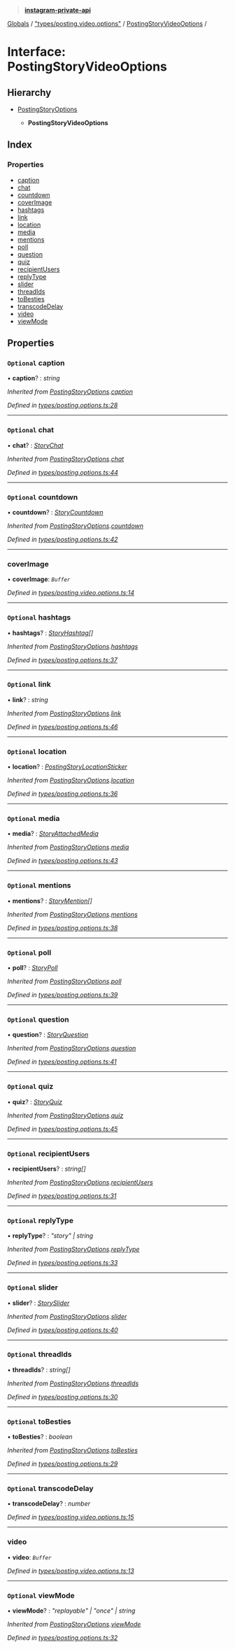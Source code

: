 > **[instagram-private-api](../README.md)**

[Globals](../README.md) / ["types/posting.video.options"](../modules/_types_posting_video_options_.md) / [PostingStoryVideoOptions](_types_posting_video_options_.postingstoryvideooptions.md) /

# Interface: PostingStoryVideoOptions

## Hierarchy

* [PostingStoryOptions](_types_posting_options_.postingstoryoptions.md)

  * **PostingStoryVideoOptions**

## Index

### Properties

* [caption](_types_posting_video_options_.postingstoryvideooptions.md#optional-caption)
* [chat](_types_posting_video_options_.postingstoryvideooptions.md#optional-chat)
* [countdown](_types_posting_video_options_.postingstoryvideooptions.md#optional-countdown)
* [coverImage](_types_posting_video_options_.postingstoryvideooptions.md#coverimage)
* [hashtags](_types_posting_video_options_.postingstoryvideooptions.md#optional-hashtags)
* [link](_types_posting_video_options_.postingstoryvideooptions.md#optional-link)
* [location](_types_posting_video_options_.postingstoryvideooptions.md#optional-location)
* [media](_types_posting_video_options_.postingstoryvideooptions.md#optional-media)
* [mentions](_types_posting_video_options_.postingstoryvideooptions.md#optional-mentions)
* [poll](_types_posting_video_options_.postingstoryvideooptions.md#optional-poll)
* [question](_types_posting_video_options_.postingstoryvideooptions.md#optional-question)
* [quiz](_types_posting_video_options_.postingstoryvideooptions.md#optional-quiz)
* [recipientUsers](_types_posting_video_options_.postingstoryvideooptions.md#optional-recipientusers)
* [replyType](_types_posting_video_options_.postingstoryvideooptions.md#optional-replytype)
* [slider](_types_posting_video_options_.postingstoryvideooptions.md#optional-slider)
* [threadIds](_types_posting_video_options_.postingstoryvideooptions.md#optional-threadids)
* [toBesties](_types_posting_video_options_.postingstoryvideooptions.md#optional-tobesties)
* [transcodeDelay](_types_posting_video_options_.postingstoryvideooptions.md#optional-transcodedelay)
* [video](_types_posting_video_options_.postingstoryvideooptions.md#video)
* [viewMode](_types_posting_video_options_.postingstoryvideooptions.md#optional-viewmode)

## Properties

### `Optional` caption

• **caption**? : *string*

*Inherited from [PostingStoryOptions](_types_posting_options_.postingstoryoptions.md).[caption](_types_posting_options_.postingstoryoptions.md#optional-caption)*

*Defined in [types/posting.options.ts:28](https://github.com/dilame/instagram-private-api/blob/3e16058/src/types/posting.options.ts#L28)*

___

### `Optional` chat

• **chat**? : *[StoryChat](_types_media_configure_story_options_.storychat.md)*

*Inherited from [PostingStoryOptions](_types_posting_options_.postingstoryoptions.md).[chat](_types_posting_options_.postingstoryoptions.md#optional-chat)*

*Defined in [types/posting.options.ts:44](https://github.com/dilame/instagram-private-api/blob/3e16058/src/types/posting.options.ts#L44)*

___

### `Optional` countdown

• **countdown**? : *[StoryCountdown](_types_media_configure_story_options_.storycountdown.md)*

*Inherited from [PostingStoryOptions](_types_posting_options_.postingstoryoptions.md).[countdown](_types_posting_options_.postingstoryoptions.md#optional-countdown)*

*Defined in [types/posting.options.ts:42](https://github.com/dilame/instagram-private-api/blob/3e16058/src/types/posting.options.ts#L42)*

___

###  coverImage

• **coverImage**: *`Buffer`*

*Defined in [types/posting.video.options.ts:14](https://github.com/dilame/instagram-private-api/blob/3e16058/src/types/posting.video.options.ts#L14)*

___

### `Optional` hashtags

• **hashtags**? : *[StoryHashtag](_types_media_configure_story_options_.storyhashtag.md)[]*

*Inherited from [PostingStoryOptions](_types_posting_options_.postingstoryoptions.md).[hashtags](_types_posting_options_.postingstoryoptions.md#optional-hashtags)*

*Defined in [types/posting.options.ts:37](https://github.com/dilame/instagram-private-api/blob/3e16058/src/types/posting.options.ts#L37)*

___

### `Optional` link

• **link**? : *string*

*Inherited from [PostingStoryOptions](_types_posting_options_.postingstoryoptions.md).[link](_types_posting_options_.postingstoryoptions.md#optional-link)*

*Defined in [types/posting.options.ts:46](https://github.com/dilame/instagram-private-api/blob/3e16058/src/types/posting.options.ts#L46)*

___

### `Optional` location

• **location**? : *[PostingStoryLocationSticker](_types_posting_options_.postingstorylocationsticker.md)*

*Inherited from [PostingStoryOptions](_types_posting_options_.postingstoryoptions.md).[location](_types_posting_options_.postingstoryoptions.md#optional-location)*

*Defined in [types/posting.options.ts:36](https://github.com/dilame/instagram-private-api/blob/3e16058/src/types/posting.options.ts#L36)*

___

### `Optional` media

• **media**? : *[StoryAttachedMedia](_types_media_configure_story_options_.storyattachedmedia.md)*

*Inherited from [PostingStoryOptions](_types_posting_options_.postingstoryoptions.md).[media](_types_posting_options_.postingstoryoptions.md#optional-media)*

*Defined in [types/posting.options.ts:43](https://github.com/dilame/instagram-private-api/blob/3e16058/src/types/posting.options.ts#L43)*

___

### `Optional` mentions

• **mentions**? : *[StoryMention](_types_media_configure_story_options_.storymention.md)[]*

*Inherited from [PostingStoryOptions](_types_posting_options_.postingstoryoptions.md).[mentions](_types_posting_options_.postingstoryoptions.md#optional-mentions)*

*Defined in [types/posting.options.ts:38](https://github.com/dilame/instagram-private-api/blob/3e16058/src/types/posting.options.ts#L38)*

___

### `Optional` poll

• **poll**? : *[StoryPoll](_types_media_configure_story_options_.storypoll.md)*

*Inherited from [PostingStoryOptions](_types_posting_options_.postingstoryoptions.md).[poll](_types_posting_options_.postingstoryoptions.md#optional-poll)*

*Defined in [types/posting.options.ts:39](https://github.com/dilame/instagram-private-api/blob/3e16058/src/types/posting.options.ts#L39)*

___

### `Optional` question

• **question**? : *[StoryQuestion](_types_media_configure_story_options_.storyquestion.md)*

*Inherited from [PostingStoryOptions](_types_posting_options_.postingstoryoptions.md).[question](_types_posting_options_.postingstoryoptions.md#optional-question)*

*Defined in [types/posting.options.ts:41](https://github.com/dilame/instagram-private-api/blob/3e16058/src/types/posting.options.ts#L41)*

___

### `Optional` quiz

• **quiz**? : *[StoryQuiz](_types_media_configure_story_options_.storyquiz.md)*

*Inherited from [PostingStoryOptions](_types_posting_options_.postingstoryoptions.md).[quiz](_types_posting_options_.postingstoryoptions.md#optional-quiz)*

*Defined in [types/posting.options.ts:45](https://github.com/dilame/instagram-private-api/blob/3e16058/src/types/posting.options.ts#L45)*

___

### `Optional` recipientUsers

• **recipientUsers**? : *string[]*

*Inherited from [PostingStoryOptions](_types_posting_options_.postingstoryoptions.md).[recipientUsers](_types_posting_options_.postingstoryoptions.md#optional-recipientusers)*

*Defined in [types/posting.options.ts:31](https://github.com/dilame/instagram-private-api/blob/3e16058/src/types/posting.options.ts#L31)*

___

### `Optional` replyType

• **replyType**? : *"story" | string*

*Inherited from [PostingStoryOptions](_types_posting_options_.postingstoryoptions.md).[replyType](_types_posting_options_.postingstoryoptions.md#optional-replytype)*

*Defined in [types/posting.options.ts:33](https://github.com/dilame/instagram-private-api/blob/3e16058/src/types/posting.options.ts#L33)*

___

### `Optional` slider

• **slider**? : *[StorySlider](_types_media_configure_story_options_.storyslider.md)*

*Inherited from [PostingStoryOptions](_types_posting_options_.postingstoryoptions.md).[slider](_types_posting_options_.postingstoryoptions.md#optional-slider)*

*Defined in [types/posting.options.ts:40](https://github.com/dilame/instagram-private-api/blob/3e16058/src/types/posting.options.ts#L40)*

___

### `Optional` threadIds

• **threadIds**? : *string[]*

*Inherited from [PostingStoryOptions](_types_posting_options_.postingstoryoptions.md).[threadIds](_types_posting_options_.postingstoryoptions.md#optional-threadids)*

*Defined in [types/posting.options.ts:30](https://github.com/dilame/instagram-private-api/blob/3e16058/src/types/posting.options.ts#L30)*

___

### `Optional` toBesties

• **toBesties**? : *boolean*

*Inherited from [PostingStoryOptions](_types_posting_options_.postingstoryoptions.md).[toBesties](_types_posting_options_.postingstoryoptions.md#optional-tobesties)*

*Defined in [types/posting.options.ts:29](https://github.com/dilame/instagram-private-api/blob/3e16058/src/types/posting.options.ts#L29)*

___

### `Optional` transcodeDelay

• **transcodeDelay**? : *number*

*Defined in [types/posting.video.options.ts:15](https://github.com/dilame/instagram-private-api/blob/3e16058/src/types/posting.video.options.ts#L15)*

___

###  video

• **video**: *`Buffer`*

*Defined in [types/posting.video.options.ts:13](https://github.com/dilame/instagram-private-api/blob/3e16058/src/types/posting.video.options.ts#L13)*

___

### `Optional` viewMode

• **viewMode**? : *"replayable" | "once" | string*

*Inherited from [PostingStoryOptions](_types_posting_options_.postingstoryoptions.md).[viewMode](_types_posting_options_.postingstoryoptions.md#optional-viewmode)*

*Defined in [types/posting.options.ts:32](https://github.com/dilame/instagram-private-api/blob/3e16058/src/types/posting.options.ts#L32)*